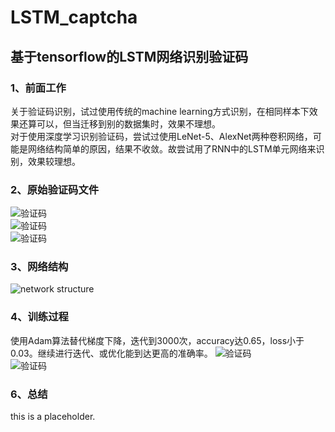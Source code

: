 # LSTM_captcha
## 基于tensorflow的LSTM网络识别验证码

### 1、前面工作
关于验证码识别，试过使用传统的machine learning方式识别，在相同样本下效果还算可以，但当迁移到别的数据集时，效果不理想。<br>
对于使用深度学习识别验证码，尝试过使用LeNet-5、AlexNet两种卷积网络，可能是网络结构简单的原因，结果不收敛。故尝试用了RNN中的LSTM单元网络来识别，效果较理想。

### 2、原始验证码文件
![验证码](https://github.com/wzzzd/LSTM_captcha/blob/master/picture/3AWM.jpg)<br>
![验证码](https://github.com/wzzzd/LSTM_captcha/blob/master/picture/D9XV.jpg)<br>
![验证码](https://github.com/wzzzd/LSTM_captcha/blob/master/picture/ZM19.jpg)

### 3、网络结构
![network structure](https://github.com/wzzzd/LSTM_captcha/blob/master/picture/structure.png)

### 4、训练过程
使用Adam算法替代梯度下降，迭代到3000次，accuracy达0.65，loss小于0.03。继续进行迭代、或优化能到达更高的准确率。
![验证码](https://github.com/wzzzd/LSTM_captcha/blob/master/picture/accuracy.png)<br>
![验证码](https://github.com/wzzzd/LSTM_captcha/blob/master/picture/loss.png)


### 6、总结
this is a placeholder.









